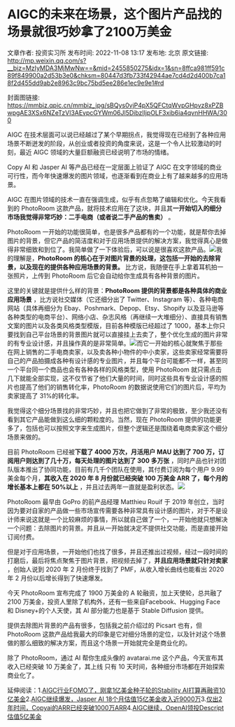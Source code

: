 # AIGC的未来在场景，这个图片产品找的场景就很巧妙拿了2100万美金

文章作者: 投资实习所
发布时间: 2022-11-08 13:17
发布地: 北京
原文链接: http://mp.weixin.qq.com/s?__biz=MzIyMDA3MjMwNw==&mid=2455850275&idx=1&sn=8ffca981ff591c89f849900a2d53b3e0&chksm=80447d3fb733f42944ae7cd4d2d400b7ca18f2d455dd9ab2e8963c9bc75bd5ee286e1ec9e9e1#rd

封面图链接: https://mmbiz.qpic.cn/mmbiz_jpg/sBQys0vjP4pX5QFCtqWvpGHpvz8xPZBwpgAE3XSx6NZeTzVl3AEvpcGYWm06Jl5DibzlIjpOLF3xib6ia4qvnHHWA/300

AIGC 在技术层面可以说已经越过了某个早期拐点，我觉得现在已经到了各种应用场景不断迸发的阶段，从创业或者投资的角度来说，这是一个令人比较激动的时刻，最近
AIGC 领域的大量巨额融资已经说明了市场的情绪。

Copy AI 和 Jasper AI 等产品已经在一定层面上验证了 AIGC
在文字领域的商业可行性，而今年快速爆发的图片领域，也逐渐看到在商业上有了越来越多的应用场景。

AIGC 在图片领域的技术一直在强调生成，似乎有点忽略了编辑和优化。今天我看到的 PhotoRoom
这款产品，就将技术应用在了这块，并且其**一开始切入的细分市场我觉得非常巧妙：二手电商（或者说二手产品的售卖）** 。

PhotoRoom
一开始的功能很简单，也是很多产品都有的一个功能，就是帮你去掉图片的背景，但它产品的简洁度和对于应用场景提供的解决方案，我觉得真心是做得非常细致和到位了。我简单做了一下体验后，可以说是很喜欢这款产品。![](https://mmbiz.qpic.cn/mmbiz_jpg/sBQys0vjP4pX5QFCtqWvpGHpvz8xPZBwzvLFQZdvJdCPLibAl98D6JZAqWhbf0e3gE4Pq0gv71sg5joMBKVibvgA/640?wx_fmt=jpeg)我的理解是，**PhotoRoom
的核心在于对图片背景的处理，这包括一开始的去除背景，以及现在的提供各种应用场景的背景。** 比方说，我随便在手上拿着耳机拍一张照片，上传到
PhotoRoom 后它会自动给你生成具有各种背景的图片。

这里的关键就是提供什么样的背景：**PhotoRoom 提供的背景都是各种具体的商业应用场景** ，比方说社交媒体（它还细分出了
Twitter、Instagram 等）、各种电商网站（具体再细分为 Ebay、Poshmark、Depop、Etsy、Shopify
以及亚马逊等各种类型的电商平台）、网络小店、杂志风格（再继续一大堆细分）、直接具有销售文案的图片以及各类风格类型模版，目前各种模版已经超过了
1000，基本上你只要找到自己平台场景的背景图片就可以直接挂上去卖了，整个优化生成的图片非常的有专业设计感，并且操作真的是非常简单。![](https://mmbiz.qpic.cn/mmbiz_jpg/sBQys0vjP4pX5QFCtqWvpGHpvz8xPZBwmUCTL0uvkB5zAed2EX4FOgAOT7xQiaic5DWXiaDqlKpiaftm8uL9G2vGEw/640?wx_fmt=jpeg)而它一开始的核心就聚焦于那些在网上销售的二手电商卖家，以及卖各种小物件的中小卖家，这些卖家经常需要将自己的产品拍摄成各种有设计感的专业图片，并且每个平台可能都不一样，甚至同一个平台同一个商品也会有各种各样的风格类型，使用
PhotoRoom 就只需点击几下就能全部实现，这不仅节省了他们大量的时间，同时这些具有专业设计感的照片也提高了他们的销售转化率，PhotoRoom
的数据说使用它们的图片后，平均为卖家提高了 31%的转化率。

我觉得这个细分场景找的非常巧妙，并且也把它做到了非常的极致，至少我还没有看到其它产品能做到这么细的颗粒度的。当然，现在 PhotoRoom
提供的功能更多了，包括也可以按照文字来生成图片，但整个逻辑还是围绕着电商卖家这个细分场景来做的。

目前 PhotoRoom 已经被**下载了 4000 万次，月活用户 MAU 达到了 700 万，订阅用户则达到了几十万，每天处理的图片达到了 300
多万张** ，同时产品也针对团队版本推出了协同功能，目前有几千个团队在使用，其付费订阅为每个用户 9.99 美金每个月，**其收入在 2020 年 8
月份就已经突破 100 万美金 ARR 了，每个月的增长基本上都在 50%以上**
，并且过去两年一直就是盈利状态。![](https://mmbiz.qpic.cn/mmbiz_jpg/sBQys0vjP4pX5QFCtqWvpGHpvz8xPZBwENbshTia4tlSDm1827Spv4yjy3sw8JicFLJic8ibrYjqUswf94GBGKeWgQ/640?wx_fmt=jpeg)

PhotoRoom 最早由 GoPro 的前产品经理 Matthieu Rouif 于 2019
年创立，当时因为要对自家的产品做一些市场宣传需要各种非常具有设计感的图片，对于不是设计师来说这就是一个比较麻烦的事情，所以就自己做了一个，一开始他就只想解决一个问题：去除图片的背景。并且从一开始就决定不提供社交功能，而是直接开始订阅付费。

但是对于应用场景，一开始他们也找了很多，并且还推出过视频，经过一段时间的打磨后，最后将焦点聚焦于图片背景，把视频去掉了，**并且应用场景就只针对卖家**
，创始人说到 2020 年 2 月份终于找到了 PMF，从收入增长曲线也能看出 2020 年 2 月份以后增长得到了快速爆发。

今天 PhotoRoom 宣布完成了 1900 万美金的 A 轮融资，加上天使轮，总共融了 2100
万美金，投资人里除了机构外，还有一些来自Facebook、Hugging Face 和 Disney+的个人天使，其 AI 部分能力也是基于 Stable
Diffusion 提供。

提供去除图片背景的产品有很多，包括我之前介绍过的 Picsart 也有，但 PhotoRoom
这款产品给我最大的印象是它对细分场景的定位，以及针对这个场景做的那么细致的解决方案，而且这个场景一开始就完全是商业化的。

除了 PhotoRoom，通过 AI 帮你生成头像的 avatarai.me 这个产品，今天宣布其收入已经突破 10 万美金了，其上线 只有 10
天时间，各种细分市场都在开始探索商业化了。

延伸阅读：1.[AIGC行业FOMO了，刚拿1亿美金种子轮的Stability
AI打算再融资10亿美金](http://mp.weixin.qq.com/s?__biz=MzIyMDA3MjMwNw==&mid=2455850242&idx=1&sn=3947c8d546c2a7657f2ab9650b0f254b&chksm=80447d1eb733f408d41667b67db5457a2ad099cc0639bc2855d66db8d2a6c120e055580b692d&scene=21#wechat_redirect)2.[AIGC继续爆发，Jasper
AI
18个月估值15亿美金收入近9000万](http://mp.weixin.qq.com/s?__biz=MzIyMDA3MjMwNw==&mid=2455850211&idx=1&sn=232404eb54edbbc9fcf6e5b03454f233&chksm=80447cffb733f5e918d976164df7f26cc832d8b9f7800104d48c049bc10aa68ab37988f45c87&scene=21#wechat_redirect)3.[仅出2年时间，Copyai的ARR已经突破1000万ARR](http://mp.weixin.qq.com/s?__biz=MzIyMDA3MjMwNw==&mid=2455850189&idx=1&sn=4349706208990fd77ed3563e46317352&chksm=80447cd1b733f5c783737dc95fc61f096442dc47eaadbc90f34dbe873164bc597d31028a0bb4&scene=21#wechat_redirect)4.[AIGC继续，OpenAI领投Descript估值5亿美金](http://mp.weixin.qq.com/s?__biz=MzIyMDA3MjMwNw==&mid=2455850248&idx=1&sn=6ec8ea0541e3b4f77b38a2c9e0da350f&chksm=80447d14b733f402dacd32e5550230289c671f1068a9104412ad309fbc574332c9ecd4ac5ee5&scene=21#wechat_redirect)

